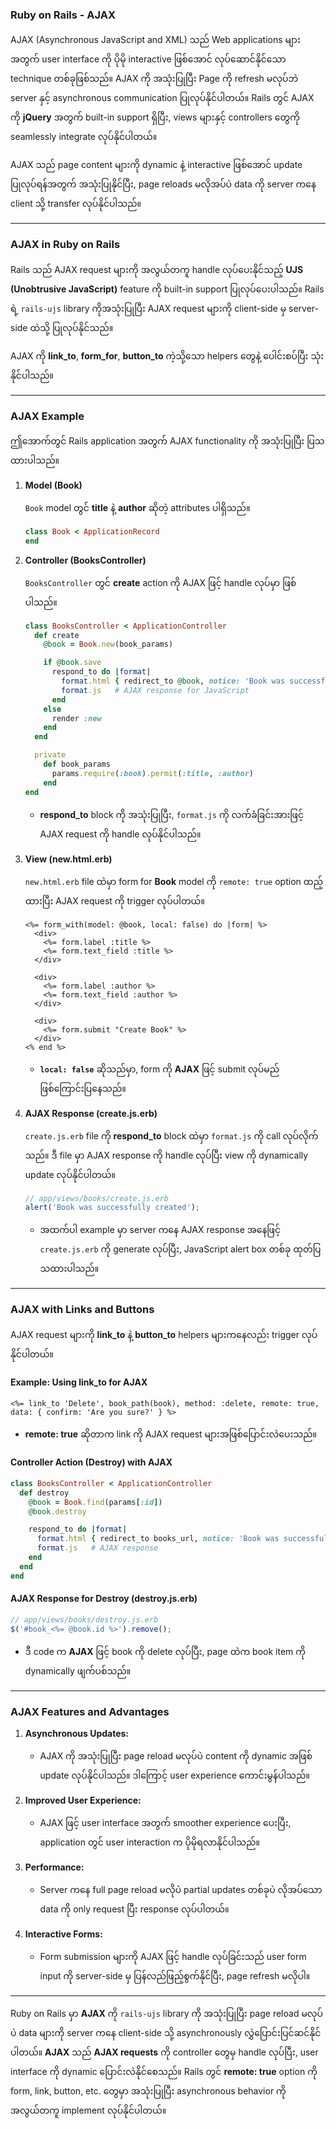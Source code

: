 ### **Ruby on Rails - AJAX**

AJAX (Asynchronous JavaScript and XML) သည် Web applications များအတွက် user interface ကို ပိုမို interactive ဖြစ်အောင် လုပ်ဆောင်နိုင်သော technique တစ်ခုဖြစ်သည်။ AJAX ကို အသုံးပြုပြီး Page ကို refresh မလုပ်ဘဲ server နှင့် asynchronous communication ပြုလုပ်နိုင်ပါတယ်။ Rails တွင် AJAX ကို **jQuery** အတွက် built-in support ရှိပြီး, views များနှင့် controllers တွေကို seamlessly integrate လုပ်နိုင်ပါတယ်။

AJAX သည် page content များကို dynamic နဲ့ interactive ဖြစ်အောင် update ပြုလုပ်ရန်အတွက် အသုံးပြုနိုင်ပြီး, page reloads မလိုအပ်ပဲ data ကို server ကနေ client သို့ transfer လုပ်နိုင်ပါသည်။

---

### **AJAX in Ruby on Rails**

Rails သည် AJAX request များကို အလွယ်တကူ handle လုပ်ပေးနိုင်သည့် **UJS (Unobtrusive JavaScript)** feature ကို built-in support ပြုလုပ်ပေးပါသည်။ Rails ရဲ့ `rails-ujs` library ကိုအသုံးပြုပြီး AJAX request များကို client-side မှ server-side ထဲသို့ ပြုလုပ်နိုင်သည်။

AJAX ကို **link_to**, **form_for**, **button_to** ကဲ့သို့သော helpers တွေနဲ့ ပေါင်းစပ်ပြီး သုံးနိုင်ပါသည်။

---

### **AJAX Example**

ဤအောက်တွင် Rails application အတွက် AJAX functionality ကို အသုံးပြုပြီး ပြသထားပါသည်။

1. **Model (Book)**

   `Book` model တွင် **title** နဲ့ **author** ဆိုတဲ့ attributes ပါရှိသည်။

   ```ruby
   class Book < ApplicationRecord
   end
   ```

2. **Controller (BooksController)**

   `BooksController` တွင် **create** action ကို AJAX ဖြင့် handle လုပ်မှာ ဖြစ်ပါသည်။

   ```ruby
   class BooksController < ApplicationController
     def create
       @book = Book.new(book_params)

       if @book.save
         respond_to do |format|
           format.html { redirect_to @book, notice: 'Book was successfully created.' }
           format.js   # AJAX response for JavaScript
         end
       else
         render :new
       end
     end

     private
       def book_params
         params.require(:book).permit(:title, :author)
       end
   end
   ```

   - **respond_to** block ကို အသုံးပြုပြီး, `format.js` ကို လက်ခံခြင်းအားဖြင့် AJAX request ကို handle လုပ်နိုင်ပါသည်။

3. **View (new.html.erb)**

   `new.html.erb` file ထဲမှာ form for **Book** model ကို `remote: true` option ထည့်ထားပြီး AJAX request ကို trigger လုပ်ပါတယ်။

   ```erb
   <%= form_with(model: @book, local: false) do |form| %>
     <div>
       <%= form.label :title %>
       <%= form.text_field :title %>
     </div>

     <div>
       <%= form.label :author %>
       <%= form.text_field :author %>
     </div>

     <div>
       <%= form.submit "Create Book" %>
     </div>
   <% end %>
   ```

   - **`local: false`** ဆိုသည်မှာ, form ကို **AJAX** ဖြင့် submit လုပ်မည် ဖြစ်ကြောင်းပြနေသည်။

4. **AJAX Response (create.js.erb)**

   `create.js.erb` file ကို **respond_to** block ထဲမှာ `format.js` ကို call လုပ်လိုက်သည်။ ဒီ file မှာ AJAX response ကို handle လုပ်ပြီး view ကို dynamically update လုပ်နိုင်ပါတယ်။

   ```javascript
   // app/views/books/create.js.erb
   alert('Book was successfully created');
   ```

   - အထက်ပါ example မှာ server ကနေ AJAX response အနေဖြင့် `create.js.erb` ကို generate လုပ်ပြီး, JavaScript alert box တစ်ခု ထုတ်ပြသထားပါသည်။ 

---

### **AJAX with Links and Buttons**

AJAX request များကို **link_to** နဲ့ **button_to** helpers များကနေလည်း trigger လုပ်နိုင်ပါတယ်။

#### **Example: Using link_to for AJAX**

```erb
<%= link_to 'Delete', book_path(book), method: :delete, remote: true, data: { confirm: 'Are you sure?' } %>
```

- **remote: true** ဆိုတာက link ကို AJAX request များအဖြစ်ပြောင်းလဲပေးသည်။

#### **Controller Action (Destroy) with AJAX**

```ruby
class BooksController < ApplicationController
  def destroy
    @book = Book.find(params[:id])
    @book.destroy

    respond_to do |format|
      format.html { redirect_to books_url, notice: 'Book was successfully destroyed.' }
      format.js   # AJAX response
    end
  end
end
```

#### **AJAX Response for Destroy (destroy.js.erb)**

```javascript
// app/views/books/destroy.js.erb
$('#book_<%= @book.id %>').remove();
```

- ဒီ code က **AJAX** ဖြင့် book ကို delete လုပ်ပြီး, page ထဲက book item ကို dynamically ဖျက်ပစ်သည်။

---

### **AJAX Features and Advantages**

1. **Asynchronous Updates:**
   - AJAX ကို အသုံးပြုပြီး page reload မလုပ်ပဲ content ကို dynamic အဖြစ် update လုပ်နိုင်ပါသည်။ ဒါကြောင့် user experience ကောင်းမွန်ပါသည်။

2. **Improved User Experience:**
   - AJAX ဖြင့် user interface အတွက် smoother experience ပေးပြီး, application တွင် user interaction က ပိုမိုရလာနိုင်ပါသည်။

3. **Performance:**
   - Server ကနေ full page reload မလိုပဲ partial updates တစ်ခုပဲ လိုအပ်သော data ကို only request ပြီး response လုပ်ပါတယ်။

4. **Interactive Forms:**
   - Form submission များကို AJAX ဖြင့် handle လုပ်ခြင်းသည် user form input ကို server-side မှ ပြန်လည်ဖြည့်စွက်နိုင်ပြီး, page refresh မလိုပါ။

---

Ruby on Rails မှာ **AJAX** ကို `rails-ujs` library ကို အသုံးပြုပြီး page reload မလုပ်ပဲ data များကို server ကနေ client-side သို့ asynchronously လွှဲပြောင်းပြင်ဆင်နိုင်ပါတယ်။ **AJAX** သည် **AJAX requests** ကို controller တွေမှ handle လုပ်ပြီး, user interface ကို dynamic ပြောင်းလဲနိုင်စေသည်။ Rails တွင် **remote: true** option ကို form, link, button, etc. တွေမှာ အသုံးပြုပြီး asynchronous behavior ကို အလွယ်တကူ implement လုပ်နိုင်ပါတယ်။